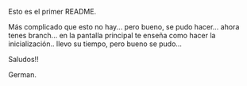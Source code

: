 Esto es el primer README.

Más complicado que esto no hay... pero bueno, se pudo hacer... ahora tenes branch... en la pantalla principal te enseña como hacer la inicialización.. llevo su tiempo, pero bueno se pudo...

Saludos!!

German.